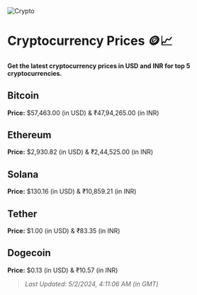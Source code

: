 
![Crypto](https://www.techguide.com.au/wp-content/uploads/2020/11/crypto3.jpeg)

# Cryptocurrency Prices 🪙📈

#### Get the latest cryptocurrency prices in USD and INR for top 5 cryptocurrencies.

## Bitcoin

**Price:** $57,463.00 (in USD) & ₹47,94,265.00 (in INR)

## Ethereum

**Price:** $2,930.82 (in USD) & ₹2,44,525.00 (in INR)

## Solana

**Price:** $130.16 (in USD) & ₹10,859.21 (in INR)

## Tether

**Price:** $1.00 (in USD) & ₹83.35 (in INR)

## Dogecoin

**Price:** $0.13 (in USD) & ₹10.57 (in INR)

> _Last Updated: 5/2/2024, 4:11:06 AM (in GMT)_
